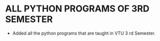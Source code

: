 # ALL PYTHON PROGRAMS OF 3RD SEMESTER 

- Added all the python programs that are taught in VTU 3 rd Semester. 
